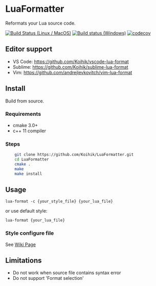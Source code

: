 # LuaFormatter

Reformats your Lua source code.

[![Build Status (Linux / MacOS)](https://travis-ci.org/Koihik/LuaFormatter.svg?branch=master)](https://travis-ci.org/Koihik/LuaFormatter)
[![Build status (Windows)](https://ci.appveyor.com/api/projects/status/to7uvpkdgj96aumg/branch/master?svg=true)](https://ci.appveyor.com/project/Koihik/luaformatter/branch/master)
[![codecov](https://codecov.io/gh/Koihik/LuaFormatter/branch/master/graph/badge.svg)](https://codecov.io/gh/Koihik/LuaFormatter)

## Editor support

* VS Code: https://github.com/Koihik/vscode-lua-format
* Sublime: https://github.com/Koihik/sublime-lua-format
* Vim:     https://github.com/andrejlevkovitch/vim-lua-format

## Install
Build from source.

### Requirements
* cmake 3.0+
* c++ 11 compiler

### Steps
```bash
    git clone https://github.com/Koihik/LuaFormatter.git
    cd LuaFormatter
    cmake .
    make
    make install
```

## Usage
`lua-format -c {your_style_file} {your_lua_file}`

or use default style:

`lua-format {your_lua_file}`

### Style configure file

See [Wiki Page](https://github.com/Koihik/LuaFormatter/wiki/Style-Config)

## Limitations

* Do not work when source file contains syntax error
* Do not support 'Format selection'

